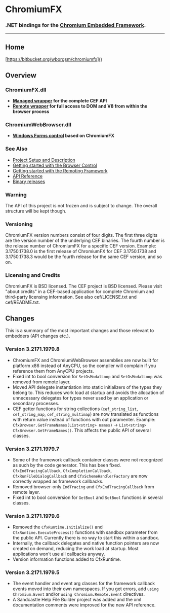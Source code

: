 # ChromiumFX #

### .NET bindings for the [Chromium Embedded Framework](https://code.google.com/p/chromiumembedded/). ###
----------

## Home ##
[https://bitbucket.org/wborgsm/chromiumfx]()

## Overview ##

### ChromiumFX.dll ###

* **[Managed wrapper](http://chromiumfx.bitbucket.org/api/html/N_Chromium.htm) for the complete CEF API**
* **[Remote wrapper](http://chromiumfx.bitbucket.org/api/html/N_Chromium_Remote.htm) for full access to DOM and V8 from within the browser process**

### ChromiumWebBrowser.dll ###

* **[Windows Forms control](http://chromiumfx.bitbucket.org/api/html/N_Chromium_WebBrowser.htm) based on ChromiumFX**

### See Also ###

* [Project Setup and Description](https://bitbucket.org/wborgsm/chromiumfx/wiki/Project)
* [Getting started with the Browser Control](https://bitbucket.org/wborgsm/chromiumfx/wiki/Walkthrough_01) 
* [Getting started with the Remoting Framework](https://bitbucket.org/wborgsm/chromiumfx/wiki/Walkthrough_02)
* [API Reference](http://chromiumfx.bitbucket.org/api/)
* [Binary releases](https://bitbucket.org/wborgsm/chromiumfx/downloads)

### Warning ###
The API of this project is not frozen and is subject to change. The overall structure will be kept though.

### Versioning ###

ChromiumFX version numbers consist of four digits. The first three digits are the version number of the underlying CEF binaries. The fourth number is the release number of ChromiumFX for a specific CEF version. Example: 3.1750.1738.0 is the first release of ChromiumFX for CEF 3.1750.1738 and 3.1750.1738.3 would be the fourth release for the same CEF version, and so on.

### Licensing and Credits ###

ChromiumFX is BSD licensed. The CEF project is BSD licensed. Please visit
"about:credits" in a CEF-based application for complete Chromium and third-party
licensing information. See also cef/LICENSE.txt and cef/README.txt.


## Changes ##

This is a summary of the most important changes and those relevant to embedders (API changes etc.).

### Version 3.2171.1979.8 ###

* ChromiumFX and ChromiumWebBrowser assemblies are now built for platform x86 instead of AnyCPU, so the compiler will complain if you reference them from AnyCPU projects.
* Fixed int to bool conversion for `SetOsModalLoop` and `SetOsModalLoop` was removed from remote layer.
* Moved API delegate instantiation into static initializers of the types they belong to. This reduces work load at startup and avoids the allocation of unnecessary delegates for types never used by an application or secondary processes.
* CEF getter functions for string collections (`cef_string_list`, `cef_string_map`, `cef_string_multimap`) are now translated as functions with return value instead of functions with out paramenter. Example: `CfxBrowser.GetFrameNames(List<string> names)` ->  `List<string> CfxBrowser.GetFrameNames()`. This affects the public API of several classes.

### Version 3.2171.1979.7 ###

* Some of the framework callback container classes were not recognized as such by the code generator. This has been fixed. `CfxEndTracingCallback`, `CfxCompletionCallback`, `CfxRunFileDialogCallback` and `CfxSchemeHandlerFactory` are now correctly wrapped as framework callbacks.
* Removed browser-only `EndTracing` and `CfxEndTracingCallback` from remote layer.
* Fixed int to bool conversion for `GetBool` and `SetBool` functions in several classes.

### Version 3.2171.1979.6 ###

* Removed the `CfxRuntime.Initialize()` and `CfxRuntime.ExecuteProcess()` functions with sandbox parameter from the public API. Currently there is no way to start this within a sandbox. 
* Internally, the callback delegates and native function pointers are now created on demand, reducing the work load at startup. Most applications won't use all callbacks anyway. 
* Version information functions added to CfxRuntime.

### Version 3.2171.1979.5 ###

* The event handler and event arg classes for the framework callback events moved into their own namespaces. If you get errors, add `using Chromium.Event` and/or `using Chromium.Remote.Event` directives.
* A Sandcastle Help File Builder project was added and the xml documentation comments were improved for the new API reference.
